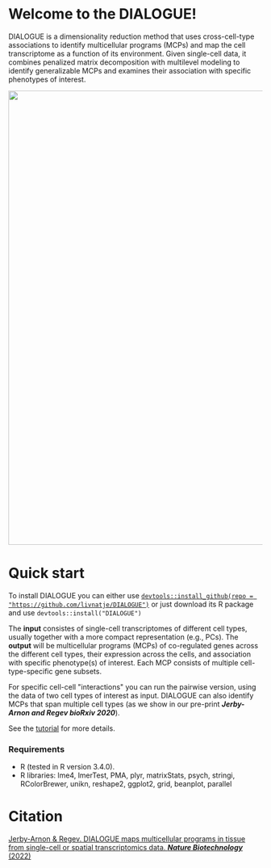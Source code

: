# **Welcome to the DIALOGUE!**

DIALOGUE is a dimensionality reduction method that uses cross-cell-type associations to identify multicellular programs (MCPs) and map the cell transcriptome as a function of its environment. Given single-cell data, it combines penalized matrix decomposition with multilevel modeling to identify generalizable MCPs and examines their association with specific phenotypes of interest.

<img src="https://github.com/livnatje/DIALOGUE/blob/master/Images/DIALOGUE_overview.png" width=900 />

# **Quick start**

To install DIALOGUE you can either use [```devtools::install_github(repo = "https://github.com/livnatje/DIALOGUE")```](https://www.rdocumentation.org/packages/devtools/versions/1.13.6/topics/install_github) or just download its R package and use ```devtools::install("DIALOGUE")```

The **input** consistes of single-cell transcriptomes of different cell types, usually together with a more compact representation (e.g., PCs). The **output** will be multicellular programs (MCPs) of co-regulated genes across the different cell types, their expression across the cells, and association with specific phenotype(s) of interest. Each MCP consists of multiple cell-type-specific gene subsets.

For specific cell-cell "interactions" you can run the pairwise version, using the data of two cell types of interest as input. DIALOGUE can also identify MCPs that span multiple cell types (as we show in our pre-print **_Jerby-Arnon and Regev bioRxiv 2020_**).

See the [tutorial](https://github.com/livnatje/DIALOGUE/wiki/Tutorial) for more details.

### **Requirements**

* R (tested in R version 3.4.0).
* R libraries: lme4, lmerTest, PMA, plyr, matrixStats, psych, stringi, RColorBrewer, unikn, reshape2, ggplot2, grid, beanplot, parallel

# Citation

[Jerby-Arnon & Regev. DIALOGUE maps multicellular programs in tissue from single-cell or spatial transcriptomics data. _**Nature Biotechnology**_ (2022)](https://www.nature.com/articles/s41587-022-01288-0)


